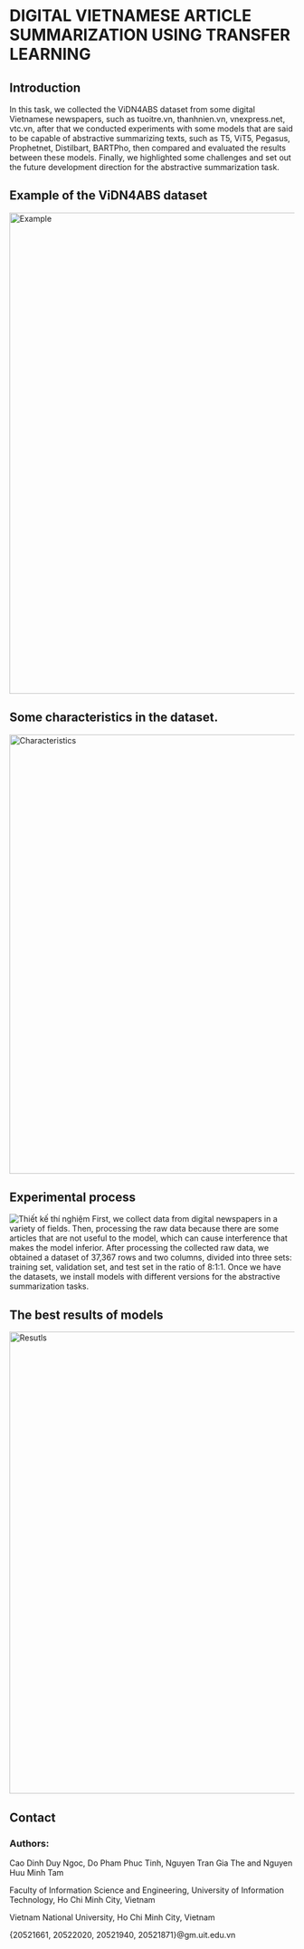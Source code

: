 # DIGITAL VIETNAMESE ARTICLE SUMMARIZATION USING TRANSFER LEARNING
## Introduction
In this task, we collected the ViDN4ABS dataset from some digital Vietnamese newspapers, such as tuoitre.vn, thanhnien.vn, vnexpress.net, vtc.vn, after that we conducted experiments with some models that are said to be capable of abstractive summarizing texts, such as T5, ViT5, Pegasus, Prophetnet, Distilbart, BARTPho, then compared and evaluated the results between these models. Finally, we highlighted some challenges and set out the future development direction for the abstractive summarization task.

## Example of the ViDN4ABS dataset
<img width="850" alt="Example" src="https://github.com/duyngoc-adn/DIGITAL-VIETNAMESE-ARTICLE-SUMMARIZATION-USING-TRANSFER-LEARNING/assets/73750674/ea0e7888-4de1-42c6-b5e7-0d82f0c355b8">

## Some characteristics in the dataset.
<img width="776" alt="Characteristics" src="https://github.com/duyngoc-adn/DIGITAL-VIETNAMESE-ARTICLE-SUMMARIZATION-USING-TRANSFER-LEARNING/assets/73750674/031e8891-988c-41b3-9bb6-13329988bd17">

## Experimental process
![Thiết kế thí nghiệm](https://github.com/duyngoc-adn/DIGITAL-VIETNAMESE-ARTICLE-SUMMARIZATION-USING-TRANSFER-LEARNING/assets/73750674/d3d1ce30-ffd6-4f80-a960-28202392c83a)
First, we collect data from digital newspapers in a variety of fields. Then, processing the raw data because there are some articles that are not useful to the model, which can cause interference that makes the model inferior. After processing the collected raw data, we obtained a dataset of 37,367 rows and two columns, divided into three sets: training set, validation set, and test set in the ratio of 8:1:1. Once we have the datasets, we install models with different versions for the abstractive summarization tasks. 

## The best results of models
<img width="816" alt="Resutls" src="https://github.com/duyngoc-adn/DIGITAL-VIETNAMESE-ARTICLE-SUMMARIZATION-USING-TRANSFER-LEARNING/assets/73750674/c2e96b58-720a-4be9-ac32-bf6fc9cd9fdd">

## Contact
### Authors:
Cao Dinh Duy Ngoc, Do Pham Phuc Tinh, Nguyen Tran Gia The and Nguyen Huu Minh Tam

Faculty of Information Science and Engineering, University of Information Technology, Ho Chi Minh City, Vietnam

Vietnam National University, Ho Chi Minh City, Vietnam

{20521661, 20522020, 20521940, 20521871}@gm.uit.edu.vn
